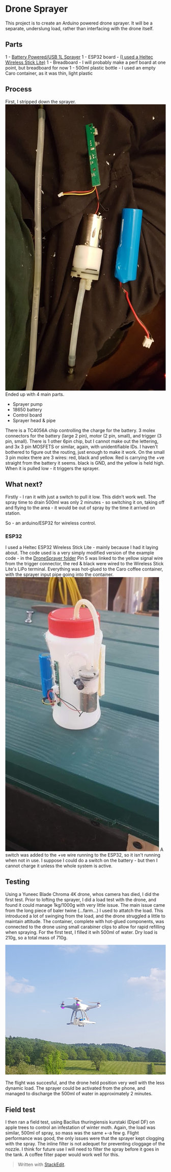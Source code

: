 
# Drone Sprayer
This project is to create an Arduino powered drone sprayer. It will be a separate, underslung load, rather than interfacing with the drone itself.

## Parts
1 - [Battery Powered/USB 1L Sprayer](https://www.amazon.co.uk/dp/B083M8X6PG/ref=cm_sw_em_r_mt_)
1 - ESP32 board - [(I used a Heltec Wireless Stick Lite)](https://heltec.org/project/wireless-stick-lite/)
1 - Breadboard - I will probably make a perf board at one point, but breadboard for now
1 - 500ml plastic bottle - I used an empty Caro container, as it was thin, light plastic

## Process

First, I stripped down the sprayer. ![Stripped sprayer](20191004_200301.jpg)
Ended up with 4 main parts.

- Sprayer pump
- 18650 battery
- Control board
- Sprayer head & pipe

There is a TC4056A chip controlling the charge for the battery. 3 molex connectors for the battery (large 2 pin), motor (2 pin, small), and trigger (3 pin, small).
There is 1 other 6pin chip, but I cannot make out the lettering, and 3x 3 pin MOSFETS or similar, again, with unidentifiable IDs. I haven't bothered to figure out the routing, just enough to make it work.
On the small 3 pin molex there are 3 wires: red, black and yellow. Red is carrying the +ve straight from the battery it seems. black is GND, and the yellow is held high. When it is pulled low - it triggers the sprayer.


## What next?
Firstly - I ran it with just a switch to pull it low. This didn't work well. The spray time to drain 500ml was only 2 minutes - so switching it on, taking off and flying to the area - it would be out of spray by the time it arrived on station.

So - an arduino/ESP32 for wireless control.

### ESP32
I used a Heltec ESP32 Wireless Stick Lite - mainly because I had it laying about. 
The code used is a very simply modified version of the example code - in the [DroneSprayer folder](https://github.com/Skipper-is/Drone-Sprayer/tree/master/DroneSprayer)
Pin 5 was linked to the yellow signal wire from the trigger connector, the red & black were wired to the Wireless Stick Lite's LiPo terminal. 
Everything was hot-glued to the Caro coffee container, with the sprayer input pipe going into the container.
![Interesting looking job](20200424_175514.jpg)
A switch was added to the +ve wire running to the ESP32, so it isn't running when not in use. I suppose I could do a switch on the battery - but then I cannot charge it unless the whole system is active.

## Testing

Using a Yuneec Blade Chroma 4K drone, whos camera has died, I did the first test. Prior to lofting the sprayer, I did a load test with the drone, and found it could manage 1kg/1000g with very little issue. The main issue came from the long piece of baler twine (...farm...) I used to attatch the load. This introduced a lot of swinging from the load, and the drone struggled a little to maintain attitude. 
The container, complete with hot-glued components, was connected to the drone using small carabiner clips to allow for rapid refilling when spraying. 
For the first test, I filled it wih 500ml of water. Dry load is 210g, so a total mass of 710g. 

![Drone spraying](Spraying.png)

The flight was succesful, and the drone held position very well with the less dynamic load. The sprayer could be activated from the phone, and managed to discharge the 500ml of water in approximately 2 minutes. 

## Field test
I then ran a field test, using Bacillus thuringiensis kurstaki (Dipel DF) on apple trees to control an infestation of winter moth. Again, the load was similar, 500ml of spray, so mass was the same +-a few g. 
Flight performance was good, the only issues were that the sprayer kept clogging with the spray. The inline filter is not adequet for preventing cloggage of the nozzle. I think for future use I will need to filter the spray before it goes in the tank. A coffee filter paper would work well for this.

> Written with [StackEdit](https://stackedit.io/).
